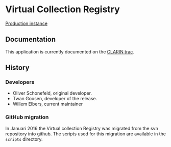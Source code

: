 # Virtual Collection Registry

[Production instance](http://clarin.ids-mannheim.de/vcr/app/public)

## Documentation
This application is currently documented on the [CLARIN trac](https://trac.clarin.eu/wiki/VirtualCollectionRegistry).


## History

### Developers
* Oliver Schonefeld, original developer.
* Twan Goosen, developer of the <x> release.
* Willem Elbers, current maintainer

### GitHub migration

In Januari 2016 the Virtual collection Registry was migrated from the svn repository into github. The scripts used for this migration are available in the `scripts` directory.